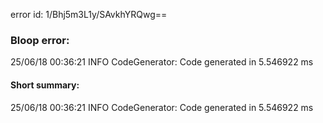 error id: 1/Bhj5m3L1y/SAvkhYRQwg==
### Bloop error:

25/06/18 00:36:21 INFO CodeGenerator: Code generated in 5.546922 ms
#### Short summary: 

25/06/18 00:36:21 INFO CodeGenerator: Code generated in 5.546922 ms